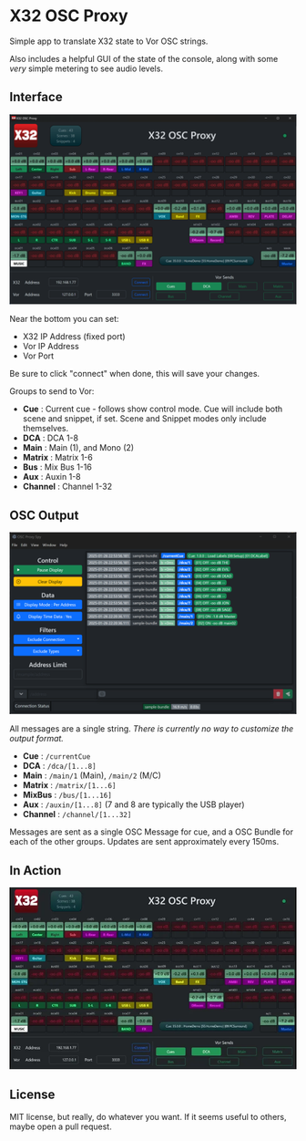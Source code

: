 # X32 OSC Proxy

Simple app to translate X32 state to Vor OSC strings.

Also includes a helpful GUI of the state of the console, along
with some _very_ simple metering to see audio levels.

## Interface

![main interface](screenshot/interface.png)

Near the bottom you can set:

* X32 IP Address (fixed port)
* Vor IP Address
* Vor Port

Be sure to click "connect" when done, this will save your changes.

Groups to send to Vor:

* __Cue__ : Current cue - follows show control mode.  Cue will include both scene and snippet, if set.  Scene and Snippet modes only include themselves.
* __DCA__ : DCA 1-8
* __Main__ : Main (1), and Mono (2)
* __Matrix__ : Matrix 1-6
* __Bus__ : Mix Bus 1-16
* __Aux__ : Auxin 1-8
* __Channel__ : Channel 1-32

## OSC Output

![osc proxy spy](screenshot/osc_output.png)

All messages are a single string. _There is currently no way to customize the output format._

* __Cue__ : `/currentCue`
* __DCA__ : `/dca/[1...8]`
* __Main__ : `/main/1` (Main), `/main/2` (M/C)
* __Matrix__ : `/matrix/[1...6]`
* __MixBus__ : `/bus/[1...16]`
* __Aux__ : `/auxin/[1...8]` (7 and 8 are typically the USB player)
* __Channel__ : `/channel/[1...32]`

Messages are sent as a single OSC Message for cue, and a OSC Bundle for each of the other groups. Updates are sent approximately every 150ms.

## In Action

![animated webp](screenshot/animated.webp)

## License

MIT license, but really, do whatever you want. If it seems useful to others, maybe open a pull request.
